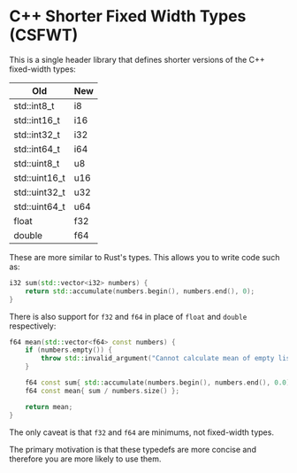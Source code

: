 # C++ Shorter Fixed Width Types (CSFWT)

This is a single header library that defines shorter versions of the C++ fixed-width types:

|Old|New|
|---|---|
|std::int8_t|i8|
|std::int16_t|i16|
|std::int32_t|i32|
|std::int64_t|i64|
|std::uint8_t|u8|
|std::uint16_t|u16|
|std::uint32_t|u32|
|std::uint64_t|u64|
|float|f32|
|double|f64|

These are more similar to Rust's types. This allows you to write code such as:

```cpp
i32 sum(std::vector<i32> numbers) {
    return std::accumulate(numbers.begin(), numbers.end(), 0);
}
```

There is also support for `f32` and `f64` in place of `float` and `double` respectively:

```cpp
f64 mean(std::vector<f64> const numbers) {
    if (numbers.empty()) {
        throw std::invalid_argument("Cannot calculate mean of empty list of numbers.");
    }

    f64 const sum{ std::accumulate(numbers.begin(), numbers.end(), 0.0) };
    f64 const mean{ sum / numbers.size() };

    return mean;
}
```

The only caveat is that `f32` and `f64` are minimums, not fixed-width types.

The primary motivation is that these typedefs are more concise and therefore you are more likely to use them.